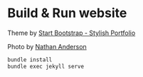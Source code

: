 # Build &amp; Run website

Theme by [Start Bootstrap - Stylish Portfolio](https://startbootstrap.com/theme/stylish-portfolio/)

Photo by [Nathan Anderson](https://unsplash.com/@nathananderson)

```sh
bundle install
bundle exec jekyll serve
```
